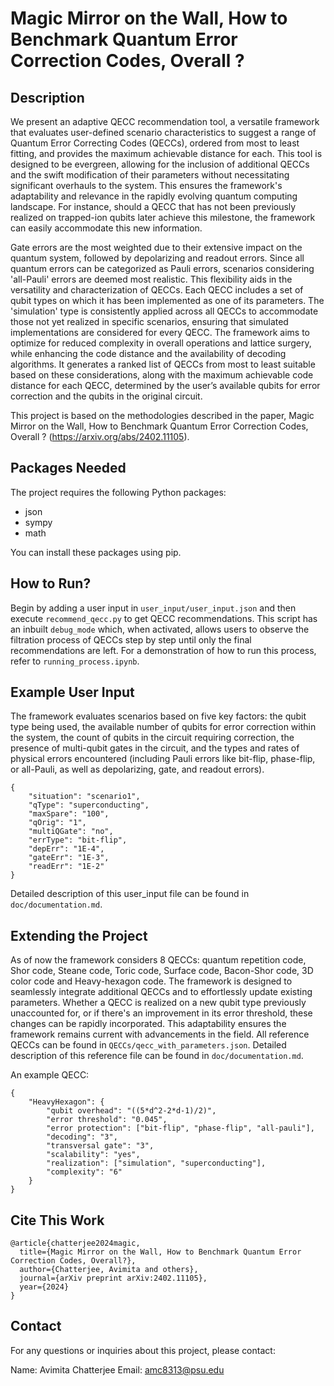 # Magic Mirror on the Wall, How to Benchmark Quantum Error Correction Codes, Overall ?

## Description

We present an adaptive QECC recommendation tool, a versatile framework that evaluates user-defined scenario characteristics to suggest a range of Quantum Error Correcting Codes (QECCs), ordered from most to least fitting, and provides the maximum achievable distance for each. This tool is designed to be evergreen, allowing for the inclusion of additional QECCs and the swift modification of their parameters without necessitating significant overhauls to the system. This ensures the framework's adaptability and relevance in the rapidly evolving quantum computing landscape. For instance, should a QECC that has not been previously realized on trapped-ion qubits later achieve this milestone, the framework can easily accommodate this new information.

Gate errors are the most weighted due to their extensive impact on the quantum system, followed by depolarizing and readout errors. Since all quantum errors can be categorized as Pauli errors, scenarios considering 'all-Pauli' errors are deemed most realistic. This flexibility aids in the versatility and characterization of QECCs. Each QECC includes a set of qubit types on which it has been implemented as one of its parameters. The 'simulation' type is consistently applied across all QECCs to accommodate those not yet realized in specific scenarios, ensuring that simulated implementations are considered for every QECC. The framework aims to optimize for reduced complexity in overall operations and lattice surgery, while enhancing the code distance and the availability of decoding algorithms. It generates a ranked list of QECCs from most to least suitable based on these considerations, along with the maximum achievable code distance for each QECC, determined by the user’s available qubits for error correction and the qubits in the original circuit.

This project is based on the methodologies described in the paper, Magic Mirror on the Wall, How to Benchmark Quantum Error Correction Codes, Overall ? (https://arxiv.org/abs/2402.11105).

## Packages Needed

The project requires the following Python packages:

- json
- sympy
- math

You can install these packages using pip.

## How to Run?

Begin by adding a user input in `user_input/user_input.json` and then execute `recommend_qecc.py` to get QECC recommendations. This script has an inbuilt `debug_mode` which, when activated, allows users to observe the filtration process of QECCs step by step until only the final recommendations are left. For a demonstration of how to run this process, refer to `running_process.ipynb`.

## Example User Input

The framework evaluates scenarios based on five key factors: the qubit type being used, the available number of qubits for error correction within the system, the count of qubits in the circuit requiring correction, the presence of multi-qubit gates in the circuit, and the types and rates of physical errors encountered (including Pauli errors like bit-flip, phase-flip, or all-Pauli, as well as depolarizing, gate, and readout errors).

```
{
    "situation": "scenario1",
    "qType": "superconducting",
    "maxSpare": "100",
    "qOrig": "1",
    "multiQGate": "no",
    "errType": "bit-flip",
    "depErr": "1E-4",
    "gateErr": "1E-3",
    "readErr": "1E-2"
}
```
Detailed description of this user_input file can be found in `doc/documentation.md`.

## Extending the Project

As of now the framework considers 8 QECCs: quantum repetition code, Shor code, Steane code, Toric code, Surface code, Bacon-Shor code, 3D color code and Heavy-hexagon code. The framework is designed to seamlessly integrate additional QECCs and to effortlessly update existing parameters. Whether a QECC is realized on a new qubit type previously unaccounted for, or if there's an improvement in its error threshold, these changes can be rapidly incorporated. This adaptability ensures the framework remains current with advancements in the field. All reference QECCs can be found in `QECCs/qecc_with_parameters.json`. Detailed description of this reference file can be found in `doc/documentation.md`.

An example QECC:

```
{
    "HeavyHexagon": {
        "qubit overhead": "((5*d^2-2*d-1)/2)",
        "error threshold": "0.045",
        "error protection": ["bit-flip", "phase-flip", "all-pauli"],
        "decoding": "3",
        "transversal gate": "3",
        "scalability": "yes",
        "realization": ["simulation", "superconducting"],
        "complexity": "6"
    }
}
```

## Cite This Work

```
@article{chatterjee2024magic,
  title={Magic Mirror on the Wall, How to Benchmark Quantum Error Correction Codes, Overall?},
  author={Chatterjee, Avimita and others},
  journal={arXiv preprint arXiv:2402.11105},
  year={2024}
}
```

## Contact

For any questions or inquiries about this project, please contact:

Name: Avimita Chatterjee
Email: amc8313@psu.edu